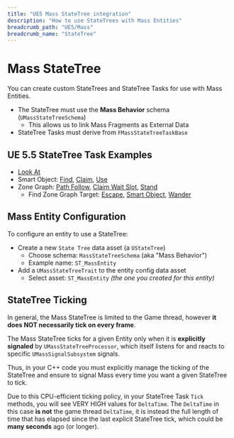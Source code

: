 ```yaml
---
title: "UE5 Mass StateTree integration"
description: "How to use StateTrees with Mass Entities"
breadcrumb_path: "UE5/Mass"
breadcrumb_name: "StateTree"
---
```


# Mass StateTree

You can create custom StateTrees and StateTree Tasks for use with Mass Entities.

- The StateTree must use the **Mass Behavior** schema (`UMassStateTreeSchema`)
  - This allows us to link Mass Fragments as External Data
- StateTree Tasks must derive from `FMassStateTreeTaskBase`


## UE 5.5 StateTree Task Examples

- [Look At](https://github.com/EpicGames/UnrealEngine/blob/5.5/Engine/Plugins/AI/MassAI/Source/MassAIBehavior/Public/Tasks/MassLookAtTask.h)
- Smart Object:
  [Find](https://github.com/EpicGames/UnrealEngine/blob/5.5/Engine/Plugins/AI/MassAI/Source/MassAIBehavior/Public/Tasks/MassFindSmartObjectTask.h),
  [Claim](https://github.com/EpicGames/UnrealEngine/blob/5.5/Engine/Plugins/AI/MassAI/Source/MassAIBehavior/Public/Tasks/MassClaimSmartObjectTask.h),
  [Use](https://github.com/EpicGames/UnrealEngine/blob/5.5/Engine/Plugins/AI/MassAI/Source/MassAIBehavior/Public/Tasks/MassUseSmartObjectTask.h)
- Zone Graph:
  [Path Follow](https://github.com/EpicGames/UnrealEngine/blob/5.5/Engine/Plugins/AI/MassAI/Source/MassAIBehavior/Public/Tasks/MassZoneGraphPathFollowTask.h),
  [Claim Wait Slot](https://github.com/EpicGames/UnrealEngine/blob/5.5/Engine/Plugins/AI/MassCrowd/Source/MassCrowd/Private/Tasks/MassCrowdClaimWaitSlotTask.cpp),
  [Stand](https://github.com/EpicGames/UnrealEngine/blob/5.5/Engine/Plugins/AI/MassAI/Source/MassAIBehavior/Public/Tasks/MassZoneGraphStandTask.h)
  - Find Zone Graph Target:
    [Escape](https://github.com/EpicGames/UnrealEngine/blob/5.5/Engine/Plugins/AI/MassAI/Source/MassAIBehavior/Public/Tasks/MassZoneGraphFindEscapeTarget.h),
    [Smart Object](https://github.com/EpicGames/UnrealEngine/blob/5.5/Engine/Plugins/AI/MassAI/Source/MassAIBehavior/Public/Tasks/MassZoneGraphFindSmartObjectTarget.h),
    [Wander](https://github.com/EpicGames/UnrealEngine/blob/5.5/Engine/Plugins/AI/MassCrowd/Source/MassCrowd/Public/Tasks/MassZoneGraphFindWanderTarget.h)


## Mass Entity Configuration

To configure an entity to use a StateTree:

- Create a new `State Tree` data asset (a `UStateTree`)
  - Choose schema: `MassStateTreeSchema` (aka "Mass Behavior")
  - Example name: `ST_MassEntity`
- Add a `UMassStateTreeTrait` to the entity config data asset
  - Select asset: `ST_MassEntity` *(the one you created for this entity)*


## StateTree Ticking

In general, the Mass StateTree is limited to the Game thread, however
**it does NOT necessarily tick on every frame**.

The Mass StateTree ticks for a given Entity only when it is
**explicitly signaled** by `UMassStateTreeProcessor`, which itself listens for and reacts to
specific `UMassSignalSubsystem` signals.

Thus, in your C++ code you must explicitly manage the ticking of the StateTree
and ensure to signal Mass every time you want a given StateTree to tick.

Due to this CPU-efficient ticking policy, in your StateTree Task `Tick` methods, you will see VERY HIGH
values for `DeltaTime`.  The `DeltaTime` in this case **is not** the game thread `DeltaTime`,
it is instead the full length of time that has elapsed since the last
explicit StateTree tick, which could be **many seconds** ago (or longer).
